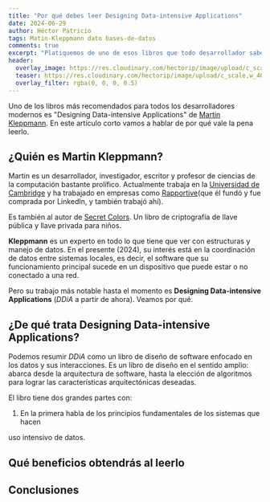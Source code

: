 ```yaml
---
title: "Por qué debes leer Designing Data-intensive Applications"
date: 2024-06-29
author: Héctor Patricio
tags: Matin-Kleppmann dato bases-de-datos
comments: true
excerpt: "Platiquemos de uno de esos libros que todo desarrollador sabe que debe leer, que puede ayudarte a entender las aplicaciones modernas."
header:
  overlay_image: https://res.cloudinary.com/hectorip/image/upload/c_scale,w_1400/v1723787325/julien-tromeur-EOSHmMbjT8g-unsplash_t1d4qt.jpg
  teaser: https://res.cloudinary.com/hectorip/image/upload/c_scale,w_400/v1723787325/julien-tromeur-EOSHmMbjT8g-unsplash_t1d4qt.jpg
  overlay_filter: rgba(0, 0, 0, 0.5)
---
```


Uno de los libros más recomendados para todos los desarrolladores modernos
es "Designing Data-intensive Applications" de [Martin Kleppmann](https://martin.kleppmann.com/).
En este artículo corto vamos a hablar de por qué vale la pena leerlo.

## ¿Quién es Martin Kleppmann?

Martin es un desarrollador, investigador, escritor y profesor de ciencias
de la computación bastante prolífico. Actualmente trabaja en la [Universidad
de Cambridge](https://www.cst.cam.ac.uk/) y ha trabajado en empresas como
[Rapportive](https://www.crunchbase.com/organization/rapportive)(que él fundó
y fue comprada por LinkedIn, y también trabajó ahí).

Es también al autor de [Secret Colors](https://roundrobin.pub/). Un libro de
criptografía de llave pública y llave privada para niños.

**Kleppmann** es un experto en todo lo que tiene que ver con estructuras
y manejo de datos. En el presente (2024), su interés está en la
coordinación de datos entre sistemas locales, es decir, el software que su
funcionamiento principal sucede en un dispositivo que puede estar o no
conectado a una red.

Pero su trabajo más notable hasta el momento es **Designing Data-intensive
Applications** (_DDiA_ a partir de ahora). Veamos por qué.

## ¿De qué trata Designing Data-intensive Applications?

Podemos resumir _DDiA_ como un libro de diseño de software enfocado en los
datos y sus interacciones. Es un libro de diseño en el sentido amplio:
abarca desde la arquitectura de software, hasta la elección de algoritmos
para lograr las características arquitectónicas deseadas.

El libro tiene dos grandes partes con:

1. En la primera habla de los principios fundamentales de los sistemas que hacen

uso intensivo de datos.

## Qué beneficios obtendrás al leerlo

## Conclusiones
